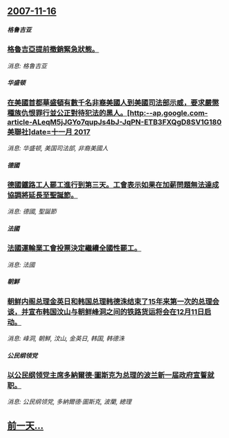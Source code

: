 ## [2007-11-16](/news/2007/11/16/index.md)

##### 格鲁吉亚
### [格魯吉亞提前撤銷緊急狀態。](/news/2007/11/16/格魯吉亞提前撤銷緊急狀態.md)
_消息: 格鲁吉亚_

##### 华盛顿
### [在美國首都華盛頓有數千名非裔美國人到美國司法部示威，要求嚴懲種族仇恨罪行並公正對待犯法的黑人。[http:--ap.google.com-article-ALeqM5jJGYo7qupJs4bJ-JqPN-ETB3FXQgD8SV1G180 美聯社]date=十一月 2017 ](/news/2007/11/16/在美國首都華盛頓有數千名非裔美國人到美國司法部示威-要求嚴懲種族仇恨罪行並公正對待犯法的黑人-http-apgo.md)
_消息: 华盛顿, 美国司法部, 非裔美國人_

##### 德國
### [德國鐵路工人罷工進行到第三天。工會表示如果在加薪問題無法達成協調將延長至聖誕節。](/news/2007/11/16/德國鐵路工人罷工進行到第三天-工會表示如果在加薪問題無法達成協調將延長至聖誕節.md)
_消息: 德國, 聖誕節_

##### 法國
### [法國運輸業工會投票決定繼續全國性罷工。](/news/2007/11/16/法國運輸業工會投票決定繼續全國性罷工.md)
_消息: 法國_

##### 朝鮮
### [朝鲜内阁总理金英日和韩国总理韩德洙结束了15年来第一次的总理会谈，并宣布韩国汶山与朝鲜峰洞之间的铁路货运将会在12月11日启动。](/news/2007/11/16/朝鲜内阁总理金英日和韩国总理韩德洙结束了15年来第一次的总理会谈-并宣布韩国汶山与朝鲜峰洞之间的铁路货运将会在12月11.md)
_消息: 峰洞, 朝鮮, 汶山, 金英日, 韩国, 韩德洙_

##### 公民纲领党
### [以公民纲领党主席多納爾德·圖斯克为总理的波兰新一届政府宣誓就职。](/news/2007/11/16/以公民纲领党主席多納爾德-圖斯克为总理的波兰新一届政府宣誓就职.md)
_消息: 公民纲领党, 多納爾德·圖斯克, 波蘭, 總理_

## [前一天...](/news/2007/11/15/index.md)


